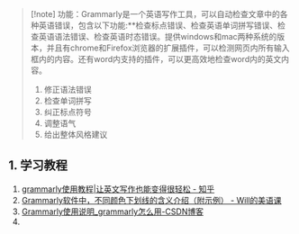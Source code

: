 > [!note] 功能：Grammarly是一个英语写作工具，可以自动检查文章中的各种英语错误，包含以下功能:**检查标点错误、检查英语单词拼写错误、检查英语语法错误、检查英语时态错误。提供windows和mac两种系统的版本，并且有chrome和Firefox浏览器的扩展插件，可以检测网页内所有输入框内的内容。还有word内支持的插件，可以更高效地检查word内的英文内容。
> 1. 修正语法错误
> 2. 检查单词拼写
> 3. 纠正标点符号
> 4. 调整语气
> 5. 给出整体风格建议

## 1. 学习教程
1. [grammarly使用教程|让英文写作也能变得很轻松 - 知乎](https://zhuanlan.zhihu.com/p/586890287)
2. [Grammarly软件中，不同颜色下划线的含义介绍（附示例） - Will的美语课](https://www.learnenglishwithwill.com/grammarly-different-alert-types-explanation-with-real-examples/)
3. [Grammarly使用说明_grammarly怎么用-CSDN博客](https://blog.csdn.net/Mitsui14wung/article/details/118669337)
4. 
